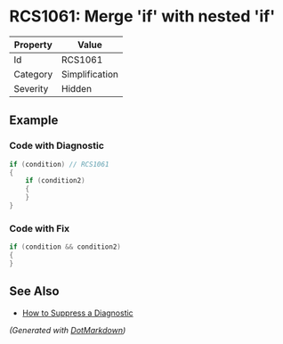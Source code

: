 # RCS1061: Merge 'if' with nested 'if'

| Property | Value          |
| -------- | -------------- |
| Id       | RCS1061        |
| Category | Simplification |
| Severity | Hidden         |

## Example

### Code with Diagnostic

```csharp
if (condition) // RCS1061
{
    if (condition2)
    {
    }
}
```

### Code with Fix

```csharp
if (condition && condition2)
{
}
```

## See Also

* [How to Suppress a Diagnostic](../HowToConfigureAnalyzers.md#how-to-suppress-a-diagnostic)


*\(Generated with [DotMarkdown](http://github.com/JosefPihrt/DotMarkdown)\)*